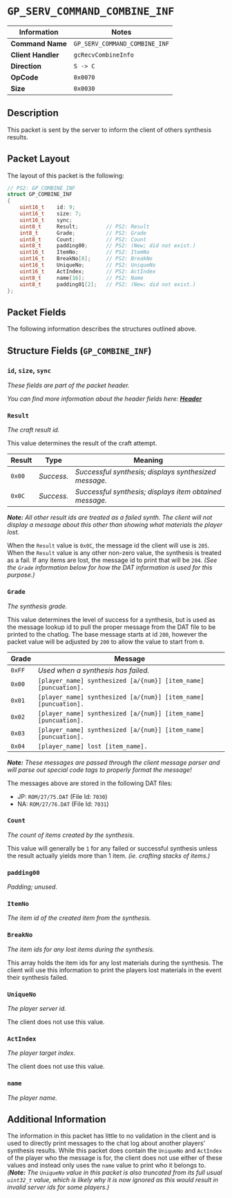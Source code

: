 # `GP_SERV_COMMAND_COMBINE_INF`

| Information               | Notes |
|---                        |---    |
| **Command Name**          | `GP_SERV_COMMAND_COMBINE_INF` |
| **Client Handler**        | `gcRecvCombineInfo` |
| **Direction**             | `S -> C` |
| **OpCode**                | `0x0070` |
| **Size**                  | `0x0030` |

## Description

This packet is sent by the server to inform the client of others synthesis results.

## Packet Layout

The layout of this packet is the following:

```cpp
// PS2: GP_COMBINE_INF
struct GP_COMBINE_INF
{
    uint16_t    id: 9;
    uint16_t    size: 7;
    uint16_t    sync;
    uint8_t     Result;         // PS2: Result
    int8_t      Grade;          // PS2: Grade
    uint8_t     Count;          // PS2: Count
    uint8_t     padding00;      // PS2: (New; did not exist.)
    uint16_t    ItemNo;         // PS2: ItemNo
    uint16_t    BreakNo[8];     // PS2: BreakNo
    uint16_t    UniqueNo;       // PS2: UniqueNo
    uint16_t    ActIndex;       // PS2: ActIndex
    uint8_t     name[16];       // PS2: Name
    uint8_t     padding01[2];   // PS2: (New; did not exist.)
};
```

## Packet Fields

The following information describes the structures outlined above.

## Structure Fields (`GP_COMBINE_INF`)

### `id`, `size`, `sync`

_These fields are part of the packet header._

_You can find more information about the header fields here: [**Header**](/world/server/Header.md)_

### `Result`

_The craft result id._

This value determines the result of the craft attempt.

| Result | Type | Meaning |
| --- | --- | --- |
| `0x00` | _Success._ | _Successful synthesis; displays synthesized message._ |
| `0x0C` | _Success._ | _Successful synthesis; displays item obtained message._ |

_**Note:** All other result ids are treated as a failed synth. The client will not display a message about this other than showing what materials the player lost._

When the `Result` value is `0x0C`, the message id the client will use is `205`. When the `Result` value is any other non-zero value, the synthesis is treated as a fail. If any items are lost, the message id to print that will be `204`.  _(See the `Grade` information below for how the DAT information is used for this purpose.)_

### `Grade`

_The synthesis grade._

This value determines the level of success for a synthesis, but is used as the message lookup id to pull the proper message from the DAT file to be printed to the chatlog. The base message starts at id `200`, however the packet value will be adjusted by `200` to allow the value to start from `0`.

| Grade | Message |
| --- | --- |
| `0xFF` | _Used when a synthesis has failed._ |
| `0x00` | `[player_name] synthesized [a/{num}] [item_name][puncuation].` |
| `0x01` | `[player_name] synthesized [a/{num}] [item_name][puncuation].` |
| `0x02` | `[player_name] synthesized [a/{num}] [item_name][puncuation].` |
| `0x03` | `[player_name] synthesized [a/{num}] [item_name][puncuation].` |
| `0x04` | `[player_name] lost [item_name].` |

_**Note:** These messages are passed through the client message parser and will parse out special code tags to properly format the message!_

The messages above are stored in the following DAT files:

  - JP: `ROM/27/75.DAT` (File Id: `7030`)
  - NA: `ROM/27/76.DAT` (File Id: `7031`)

### `Count`

_The count of items created by the synthesis._

This value will generally be `1` for any failed or successful synthesis unless the result actually yields more than 1 item. _(ie. crafting stacks of items.)_

### `padding00`

_Padding; unused._

### `ItemNo`

_The item id of the created item from the synthesis._

### `BreakNo`

_The item ids for any lost items during the synthesis._

This array holds the item ids for any lost materials during the synthesis. The client will use this information to print the players lost materials in the event their synthesis failed.

### `UniqueNo`

_The player server id._

The client does not use this value.

### `ActIndex`

_The player target index._

The client does not use this value.

### `name`

_The player name._

## Additional Information

The information in this packet has little to no validation in the client and is used to directly print messages to the chat log about another players' synthesis results. While this packet does contain the `UniqueNo` and `ActIndex` of the player who the message is for, the client does not use either of these values and instead only uses the `name` value to print who it belongs to. _(**Note:** The `UniqueNo` value in this packet is also truncated from its full usual `uint32_t` value, which is likely why it is now ignored as this would result in invalid server ids for some players.)_
